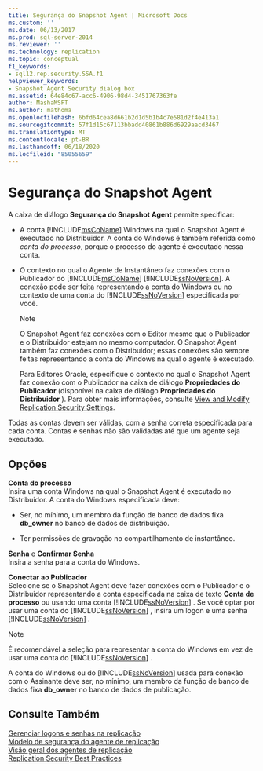 ```yaml
---
title: Segurança do Snapshot Agent | Microsoft Docs
ms.custom: ''
ms.date: 06/13/2017
ms.prod: sql-server-2014
ms.reviewer: ''
ms.technology: replication
ms.topic: conceptual
f1_keywords:
- sql12.rep.security.SSA.f1
helpviewer_keywords:
- Snapshot Agent Security dialog box
ms.assetid: 64e84c67-acc6-4906-98d4-3451767363fe
author: MashaMSFT
ms.author: mathoma
ms.openlocfilehash: 6bfd64cea8d661b2d1d5b1b4c7e581d2f4e413a1
ms.sourcegitcommit: 57f1d15c67113bbadd40861b886d6929aacd3467
ms.translationtype: MT
ms.contentlocale: pt-BR
ms.lasthandoff: 06/18/2020
ms.locfileid: "85055659"
---
```

# <a name="snapshot-agent-security"></a>Segurança do Snapshot Agent
  A caixa de diálogo **Segurança do Snapshot Agent** permite specificar:  
  
-   A conta [!INCLUDE[msCoName](../../includes/msconame-md.md)] Windows na qual o Snapshot Agent é executado no Distribuidor. A conta do Windows é também referida como *conta do processo*, porque o processo do agente é executado nessa conta.  
  
-   O contexto no qual o Agente de Instantâneo faz conexões com o Publicador do [!INCLUDE[msCoName](../../includes/msconame-md.md)] [!INCLUDE[ssNoVersion](../../includes/ssnoversion-md.md)]. A conexão pode ser feita representando a conta do Windows ou no contexto de uma conta do [!INCLUDE[ssNoVersion](../../includes/ssnoversion-md.md)] especificada por você.  
  
    > [!NOTE]  
    >  O Snapshot Agent faz conexões com o Editor mesmo que o Publicador e o Distribuidor estejam no mesmo computador. O Snapshot Agent também faz conexões com o Distribuidor; essas conexões são sempre feitas representando a conta do Windows na qual o agente é executado.  
  
     Para Editores Oracle, especifique o contexto no qual o Snapshot Agent faz conexão com o Publicador na caixa de diálogo **Propriedades do Publicador** (disponível na caixa de diálogo **Propriedades do Distribuidor** ). Para obter mais informações, consulte [View and Modify Replication Security Settings](security/view-and-modify-replication-security-settings.md).  
  
 Todas as contas devem ser válidas, com a senha correta especificada para cada conta. Contas e senhas não são validadas até que um agente seja executado.  
  
## <a name="options"></a>Opções  
 **Conta do processo**  
 Insira uma conta  Windows na qual o Snapshot Agent é executado no Distribuidor. A conta do Windows especificada deve:  
  
-   Ser, no mínimo, um membro da função de banco de dados fixa **db_owner** no banco de dados de distribuição.  
  
-   Ter permissões de gravação no compartilhamento de instantâneo.  
  
 **Senha** e **Confirmar Senha**  
 Insira a senha para a conta do Windows.  
  
 **Conectar ao Publicador**  
 Selecione se o Snapshot Agent deve fazer conexões com o Publicador e o Distribuidor representando a conta especificada na caixa de texto **Conta de processo** ou usando uma conta [!INCLUDE[ssNoVersion](../../includes/ssnoversion-md.md)] . Se você optar por usar uma conta do [!INCLUDE[ssNoVersion](../../includes/ssnoversion-md.md)] , insira um logon e uma senha [!INCLUDE[ssNoVersion](../../includes/ssnoversion-md.md)] .  
  
> [!NOTE]  
>  É recomendável a seleção para representar a conta do Windows em vez de usar uma conta do [!INCLUDE[ssNoVersion](../../includes/ssnoversion-md.md)] .  
  
 A conta do Windows ou do [!INCLUDE[ssNoVersion](../../includes/ssnoversion-md.md)] usada para conexão com o Assinante deve ser, no mínimo, um membro da função de banco de dados fixa **db_owner** no banco de dados de publicação.  
  
## <a name="see-also"></a>Consulte Também  
 [Gerenciar logons e senhas na replicação](security/identity-and-access-control-replication.md#manage-logins-and-passwords-in-replication)   
 [Modelo de segurança do agente de replicação](security/replication-agent-security-model.md)   
 [Visão geral dos agentes de replicação](agents/replication-agents-overview.md)   
 [Replication Security Best Practices](security/replication-security-best-practices.md)  
  
  
